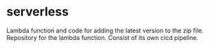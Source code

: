 # serverless

Lambda function and code for adding the latest version to the zip file. Repository for the lambda function. Consist of its own cicd pipeline.   
